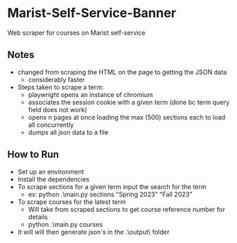 # Marist-Self-Service-Banner
Web scraper for courses on Marist self-service

## Notes
- changed from scraping the HTML on the page to getting the JSON data
    - considerably faster
- Steps taken to scrape a term:
    - playwright opens an instance of chromium
    - associates the session cookie with a given term (done bc term query field does not work)
    - opens n pages at once loading the max (500) sections each to load all concurrently
    - dumps all json data to a file

## How to Run
- Set up an environment
- Install the dependencies
- To scrape sections for a given term input the search for the term
    - ex: python .\main.py sections "Spring 2023" "Fall 2023"
- To scrape courses for the latest term
    - Will take from scraped sections to get course reference number for details
    - python .\main.py courses
- It will will then generate json's in the .\output\ folder